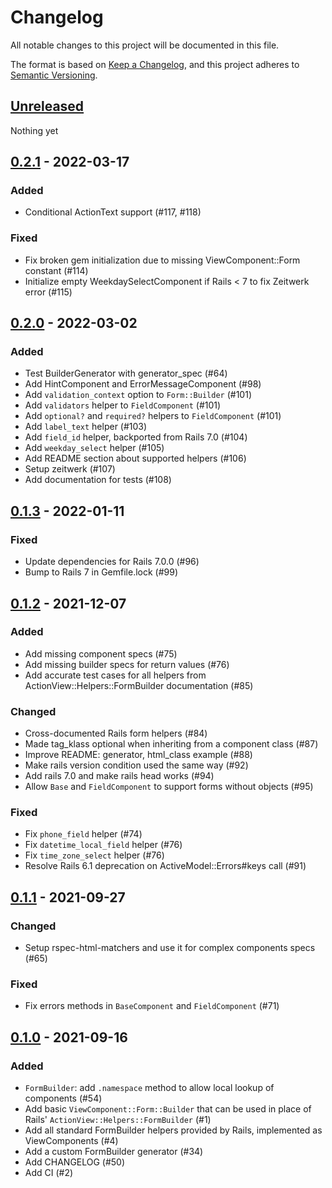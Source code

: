 # Changelog
All notable changes to this project will be documented in this file.

The format is based on [Keep a Changelog](https://keepachangelog.com/en/1.0.0/),
and this project adheres to [Semantic Versioning](https://semver.org/spec/v2.0.0.html).

## [Unreleased]
Nothing yet

## [0.2.1] - 2022-03-17
### Added
- Conditional ActionText support (#117, #118)

### Fixed
- Fix broken gem initialization due to missing ViewComponent::Form constant (#114)
- Initialize empty WeekdaySelectComponent if Rails < 7 to fix Zeitwerk error (#115)

## [0.2.0] - 2022-03-02
### Added
- Test BuilderGenerator with generator\_spec (#64)
- Add HintComponent and ErrorMessageComponent (#98)
- Add `validation_context` option to `Form::Builder` (#101)
- Add `validators` helper to `FieldComponent` (#101)
- Add `optional?` and `required?` helpers to `FieldComponent` (#101)
- Add `label_text` helper (#103)
- Add `field_id` helper, backported from Rails 7.0 (#104)
- Add `weekday_select` helper (#105)
- Add README section about supported helpers (#106)
- Setup zeitwerk (#107)
- Add documentation for tests (#108)

## [0.1.3] - 2022-01-11
### Fixed
- Update dependencies for Rails 7.0.0 (#96)
- Bump to Rails 7 in Gemfile.lock (#99)

## [0.1.2] - 2021-12-07
### Added
- Add missing component specs (#75)
- Add missing builder specs for return values (#76)
- Add accurate test cases for all helpers from ActionView::Helpers::FormBuilder
  documentation (#85)

### Changed
- Cross-documented Rails form helpers (#84)
- Made tag_klass optional when inheriting from a component class (#87)
- Improve README: generator, html_class example (#88)
- Make rails version condition used the same way (#92)
- Add rails 7.0 and make rails head works (#94)
- Allow `Base` and `FieldComponent` to support forms without objects (#95)

### Fixed
- Fix `phone_field` helper (#74)
- Fix `datetime_local_field` helper (#76)
- Fix `time_zone_select` helper (#76)
- Resolve Rails 6.1 deprecation on ActiveModel::Errors#keys call (#91)

## [0.1.1] - 2021-09-27

### Changed
- Setup rspec-html-matchers and use it for complex components specs (#65)

### Fixed
- Fix errors methods in `BaseComponent` and `FieldComponent` (#71)

## [0.1.0] - 2021-09-16

### Added
- `FormBuilder`: add `.namespace` method to allow local lookup of components (#54)
- Add basic `ViewComponent::Form::Builder` that can be used in place of Rails' `ActionView::Helpers::FormBuilder` (#1)
- Add all standard FormBuilder helpers provided by Rails, implemented as ViewComponents (#4)
- Add a custom FormBuilder generator (#34)
- Add CHANGELOG (#50)
- Add CI (#2)

[Unreleased]: https://github.com/pantographe/view_component-form/compare/v0.2.1...HEAD
[0.2.1]: https://github.com/pantographe/view_component-form/compare/v0.2.0...v0.2.1
[0.2.0]: https://github.com/pantographe/view_component-form/compare/v0.1.3...v0.2.0
[0.1.3]: https://github.com/pantographe/view_component-form/compare/v0.1.2...v0.1.3
[0.1.2]: https://github.com/pantographe/view_component-form/compare/v0.1.1...v0.1.2
[0.1.1]: https://github.com/pantographe/view_component-form/compare/v0.1.0...v0.1.1
[0.1.0]: https://github.com/pantographe/view_component-form/releases/tag/v0.1.0
